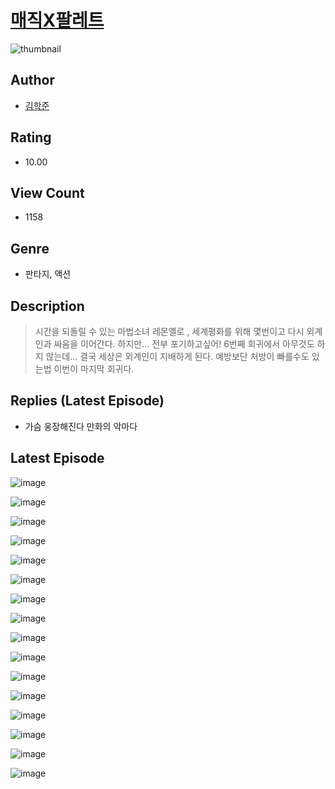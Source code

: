 # [매직X팔레트](https://comic.naver.com/challenge/list?titleId=810876)
![thumbnail](https://image-comic.pstatic.net/user_contents_data/challenge_comic/2023/05/24/344192/upload_4135487769486111587_480x623.jpeg)

## Author
- [김학준](https://comic.naver.com/artistTitle?id=344192)

## Rating
- 10.00

## View Count
- 1158

## Genre
- 판타지, 액션

## Description
> 시간을 되돌릴 수 있는 마법소녀 레몬옐로 , 세계평화를 위해 몇번이고 다시 외계인과 싸움을 이어간다. 하지만... 전부 포기하고싶어! 6번째 회귀에서 아무것도 하지 않는데... 결국 세상은 외계인이 지배하게 된다. 예방보단 처방이 빠를수도 있는법 이번이 마지막 회귀다.

## Replies (Latest Episode)
- 가슴 웅장해진다 만화의 악마다

## Latest Episode
![image](https://image-comic.pstatic.net/user_contents_data/challenge_comic/2023/05/24/344192/upload_7161111746456139569.jpeg)

![image](https://image-comic.pstatic.net/user_contents_data/challenge_comic/2023/05/24/344192/upload_7365184433167939685.jpeg)

![image](https://image-comic.pstatic.net/user_contents_data/challenge_comic/2023/05/24/344192/upload_4122592898999083622.jpeg)

![image](https://image-comic.pstatic.net/user_contents_data/challenge_comic/2023/05/24/344192/upload_7149294410997917025.jpeg)

![image](https://image-comic.pstatic.net/user_contents_data/challenge_comic/2023/05/24/344192/upload_4121465896104571440.jpeg)

![image](https://image-comic.pstatic.net/user_contents_data/challenge_comic/2023/05/24/344192/upload_3472669144916572208.jpeg)

![image](https://image-comic.pstatic.net/user_contents_data/challenge_comic/2023/05/24/344192/upload_3558519030026942305.jpeg)

![image](https://image-comic.pstatic.net/user_contents_data/challenge_comic/2023/05/24/344192/upload_4122821575942681185.jpeg)

![image](https://image-comic.pstatic.net/user_contents_data/challenge_comic/2023/05/24/344192/upload_3689628112223822694.jpeg)

![image](https://image-comic.pstatic.net/user_contents_data/challenge_comic/2023/05/24/344192/upload_4121695504334939235.jpeg)

![image](https://image-comic.pstatic.net/user_contents_data/challenge_comic/2023/05/24/344192/upload_7378128962928796208.jpeg)

![image](https://image-comic.pstatic.net/user_contents_data/challenge_comic/2023/05/24/344192/upload_7089902082827041077.jpeg)

![image](https://image-comic.pstatic.net/user_contents_data/challenge_comic/2023/05/24/344192/upload_3559031608569770547.jpeg)

![image](https://image-comic.pstatic.net/user_contents_data/challenge_comic/2023/05/24/344192/upload_3990862588454252645.jpeg)

![image](https://image-comic.pstatic.net/user_contents_data/challenge_comic/2023/05/24/344192/upload_3991369278614485047.jpeg)

![image](https://image-comic.pstatic.net/user_contents_data/challenge_comic/2023/05/24/344192/upload_3688501297505712179.jpeg)
